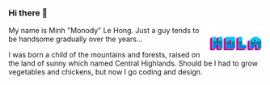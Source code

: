 ### Hi there 👋

<img align="right" src="https://github.com/monodyle/monodyle/raw/master/hello.gif" style="height: 64px" />

My name is Minh "Monody" Le Hong. Just a guy
tends to be handsome gradually over the years…

I was born a child of the mountains and forests,
raised on the land of sunny which named Central Highlands.
Should be I had to grow vegetables and chickens,
but now I go coding and design.
